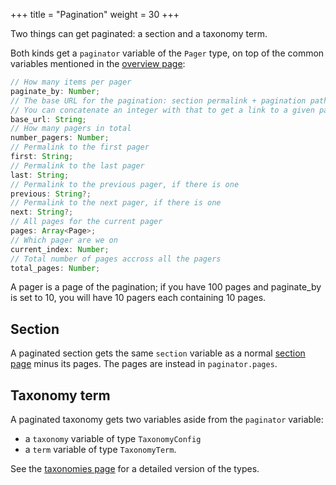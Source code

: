 +++
title = "Pagination"
weight = 30
+++

Two things can get paginated: a section and a taxonomy term.

Both kinds get a `paginator` variable of the `Pager` type, on top of the common variables mentioned in the
[overview page](@/templates/overview.md):

```ts
// How many items per pager
paginate_by: Number;
// The base URL for the pagination: section permalink + pagination path
// You can concatenate an integer with that to get a link to a given pagination pager.
base_url: String;
// How many pagers in total
number_pagers: Number;
// Permalink to the first pager
first: String;
// Permalink to the last pager
last: String;
// Permalink to the previous pager, if there is one
previous: String?;
// Permalink to the next pager, if there is one
next: String?;
// All pages for the current pager
pages: Array<Page>;
// Which pager are we on
current_index: Number;
// Total number of pages accross all the pagers
total_pages: Number;
```

A pager is a page of the pagination; if you have 100 pages and paginate_by is set to 10, you will have 10 pagers each
containing 10 pages.

## Section

A paginated section gets the same `section` variable as a normal
[section page](@/templates/pages-sections.md#section-variables)
minus its pages. The pages are instead in `paginator.pages`.

## Taxonomy term

A paginated taxonomy gets two variables aside from the `paginator` variable:

- a `taxonomy` variable of type `TaxonomyConfig`
- a `term` variable of type `TaxonomyTerm`.

See the [taxonomies page](@/templates/taxonomies.md) for a detailed version of the types.
